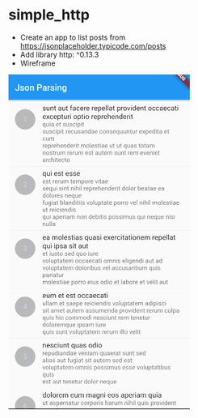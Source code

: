 # simple_http

- Create an app to list posts from https://jsonplaceholder.typicode.com/posts
- Add library http: ^0.13.3
- Wireframe

![image](files\wireframe.png)